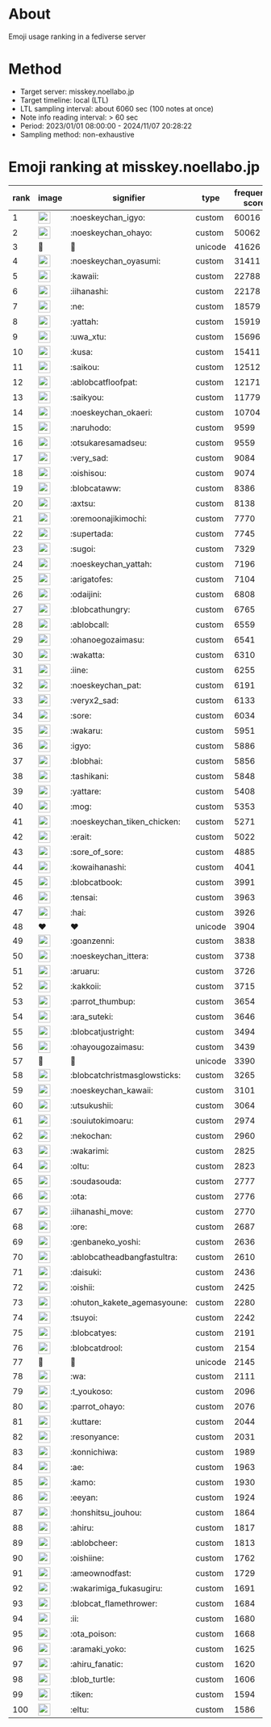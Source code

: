 # About
Emoji usage ranking in a fediverse server

# Method
- Target server: misskey.noellabo.jp
- Target timeline: local (LTL)
- LTL sampling interval: about 6060 sec (100 notes at once)
- Note info reading interval: > 60 sec
- Period: 2023/01/01 08:00:00 - 2024/11/07 20:28:22 
- Sampling method: non-exhaustive

# Emoji ranking at misskey.noellabo.jp

|rank|image|signifier|type|frequency score|
|----|----|----|----|----|
|1|<img height="24" src="https://misskey.noellabo.jp/emoji/noeskeychan_igyo.webp">|:noeskeychan_igyo:|custom|60016|
|2|<img height="24" src="https://misskey.noellabo.jp/emoji/noeskeychan_ohayo.webp">|:noeskeychan_ohayo:|custom|50062|
|3|🎉|🎉|unicode|41626|
|4|<img height="24" src="https://misskey.noellabo.jp/emoji/noeskeychan_oyasumi.webp">|:noeskeychan_oyasumi:|custom|31411|
|5|<img height="24" src="https://misskey.noellabo.jp/emoji/kawaii.webp">|:kawaii:|custom|22788|
|6|<img height="24" src="https://misskey.noellabo.jp/emoji/iihanashi.webp">|:iihanashi:|custom|22178|
|7|<img height="24" src="https://misskey.noellabo.jp/emoji/ne.webp">|:ne:|custom|18579|
|8|<img height="24" src="https://misskey.noellabo.jp/emoji/yattah.webp">|:yattah:|custom|15919|
|9|<img height="24" src="https://misskey.noellabo.jp/emoji/uwa_xtu.webp">|:uwa_xtu:|custom|15696|
|10|<img height="24" src="https://misskey.noellabo.jp/emoji/kusa.webp">|:kusa:|custom|15411|
|11|<img height="24" src="https://misskey.noellabo.jp/emoji/saikou.webp">|:saikou:|custom|12512|
|12|<img height="24" src="https://misskey.noellabo.jp/emoji/ablobcatfloofpat.webp">|:ablobcatfloofpat:|custom|12171|
|13|<img height="24" src="https://misskey.noellabo.jp/emoji/saikyou.webp">|:saikyou:|custom|11779|
|14|<img height="24" src="https://misskey.noellabo.jp/emoji/noeskeychan_okaeri.webp">|:noeskeychan_okaeri:|custom|10704|
|15|<img height="24" src="https://misskey.noellabo.jp/emoji/naruhodo.webp">|:naruhodo:|custom|9599|
|16|<img height="24" src="https://misskey.noellabo.jp/emoji/otsukaresamadseu.webp">|:otsukaresamadseu:|custom|9559|
|17|<img height="24" src="https://misskey.noellabo.jp/emoji/very_sad.webp">|:very_sad:|custom|9084|
|18|<img height="24" src="https://misskey.noellabo.jp/emoji/oishisou.webp">|:oishisou:|custom|9074|
|19|<img height="24" src="https://misskey.noellabo.jp/emoji/blobcataww.webp">|:blobcataww:|custom|8386|
|20|<img height="24" src="https://misskey.noellabo.jp/emoji/axtsu.webp">|:axtsu:|custom|8138|
|21|<img height="24" src="https://misskey.noellabo.jp/emoji/oremoonajikimochi.webp">|:oremoonajikimochi:|custom|7770|
|22|<img height="24" src="https://misskey.noellabo.jp/emoji/supertada.webp">|:supertada:|custom|7745|
|23|<img height="24" src="https://misskey.noellabo.jp/emoji/sugoi.webp">|:sugoi:|custom|7329|
|24|<img height="24" src="https://misskey.noellabo.jp/emoji/noeskeychan_yattah.webp">|:noeskeychan_yattah:|custom|7196|
|25|<img height="24" src="https://misskey.noellabo.jp/emoji/arigatofes.webp">|:arigatofes:|custom|7104|
|26|<img height="24" src="https://misskey.noellabo.jp/emoji/odaijini.webp">|:odaijini:|custom|6808|
|27|<img height="24" src="https://misskey.noellabo.jp/emoji/blobcathungry.webp">|:blobcathungry:|custom|6765|
|28|<img height="24" src="https://misskey.noellabo.jp/emoji/ablobcall.webp">|:ablobcall:|custom|6559|
|29|<img height="24" src="https://misskey.noellabo.jp/emoji/ohanoegozaimasu.webp">|:ohanoegozaimasu:|custom|6541|
|30|<img height="24" src="https://misskey.noellabo.jp/emoji/wakatta.webp">|:wakatta:|custom|6310|
|31|<img height="24" src="https://misskey.noellabo.jp/emoji/iine.webp">|:iine:|custom|6255|
|32|<img height="24" src="https://misskey.noellabo.jp/emoji/noeskeychan_pat.webp">|:noeskeychan_pat:|custom|6191|
|33|<img height="24" src="https://misskey.noellabo.jp/emoji/veryx2_sad.webp">|:veryx2_sad:|custom|6133|
|34|<img height="24" src="https://misskey.noellabo.jp/emoji/sore.webp">|:sore:|custom|6034|
|35|<img height="24" src="https://misskey.noellabo.jp/emoji/wakaru.webp">|:wakaru:|custom|5951|
|36|<img height="24" src="https://misskey.noellabo.jp/emoji/igyo.webp">|:igyo:|custom|5886|
|37|<img height="24" src="https://misskey.noellabo.jp/emoji/blobhai.webp">|:blobhai:|custom|5856|
|38|<img height="24" src="https://misskey.noellabo.jp/emoji/tashikani.webp">|:tashikani:|custom|5848|
|39|<img height="24" src="https://misskey.noellabo.jp/emoji/yattare.webp">|:yattare:|custom|5408|
|40|<img height="24" src="https://misskey.noellabo.jp/emoji/mog.webp">|:mog:|custom|5353|
|41|<img height="24" src="https://misskey.noellabo.jp/emoji/noeskeychan_tiken_chicken.webp">|:noeskeychan_tiken_chicken:|custom|5271|
|42|<img height="24" src="https://misskey.noellabo.jp/emoji/erait.webp">|:erait:|custom|5022|
|43|<img height="24" src="https://misskey.noellabo.jp/emoji/sore_of_sore.webp">|:sore_of_sore:|custom|4885|
|44|<img height="24" src="https://misskey.noellabo.jp/emoji/kowaihanashi.webp">|:kowaihanashi:|custom|4041|
|45|<img height="24" src="https://misskey.noellabo.jp/emoji/blobcatbook.webp">|:blobcatbook:|custom|3991|
|46|<img height="24" src="https://misskey.noellabo.jp/emoji/tensai.webp">|:tensai:|custom|3963|
|47|<img height="24" src="https://misskey.noellabo.jp/emoji/hai.webp">|:hai:|custom|3926|
|48|❤|❤|unicode|3904|
|49|<img height="24" src="https://misskey.noellabo.jp/emoji/goanzenni.webp">|:goanzenni:|custom|3838|
|50|<img height="24" src="https://misskey.noellabo.jp/emoji/noeskeychan_ittera.webp">|:noeskeychan_ittera:|custom|3738|
|51|<img height="24" src="https://misskey.noellabo.jp/emoji/aruaru.webp">|:aruaru:|custom|3726|
|52|<img height="24" src="https://misskey.noellabo.jp/emoji/kakkoii.webp">|:kakkoii:|custom|3715|
|53|<img height="24" src="https://misskey.noellabo.jp/emoji/parrot_thumbup.webp">|:parrot_thumbup:|custom|3654|
|54|<img height="24" src="https://misskey.noellabo.jp/emoji/ara_suteki.webp">|:ara_suteki:|custom|3646|
|55|<img height="24" src="https://misskey.noellabo.jp/emoji/blobcatjustright.webp">|:blobcatjustright:|custom|3494|
|56|<img height="24" src="https://misskey.noellabo.jp/emoji/ohayougozaimasu.webp">|:ohayougozaimasu:|custom|3439|
|57|🍗|🍗|unicode|3390|
|58|<img height="24" src="https://misskey.noellabo.jp/emoji/blobcatchristmasglowsticks.webp">|:blobcatchristmasglowsticks:|custom|3265|
|59|<img height="24" src="https://misskey.noellabo.jp/emoji/noeskeychan_kawaii.webp">|:noeskeychan_kawaii:|custom|3101|
|60|<img height="24" src="https://misskey.noellabo.jp/emoji/utsukushii.webp">|:utsukushii:|custom|3064|
|61|<img height="24" src="https://misskey.noellabo.jp/emoji/souiutokimoaru.webp">|:souiutokimoaru:|custom|2974|
|62|<img height="24" src="https://misskey.noellabo.jp/emoji/nekochan.webp">|:nekochan:|custom|2960|
|63|<img height="24" src="https://misskey.noellabo.jp/emoji/wakarimi.webp">|:wakarimi:|custom|2825|
|64|<img height="24" src="https://misskey.noellabo.jp/emoji/oltu.webp">|:oltu:|custom|2823|
|65|<img height="24" src="https://misskey.noellabo.jp/emoji/soudasouda.webp">|:soudasouda:|custom|2777|
|66|<img height="24" src="https://misskey.noellabo.jp/emoji/ota.webp">|:ota:|custom|2776|
|67|<img height="24" src="https://misskey.noellabo.jp/emoji/iihanashi_move.webp">|:iihanashi_move:|custom|2770|
|68|<img height="24" src="https://misskey.noellabo.jp/emoji/ore.webp">|:ore:|custom|2687|
|69|<img height="24" src="https://misskey.noellabo.jp/emoji/genbaneko_yoshi.webp">|:genbaneko_yoshi:|custom|2636|
|70|<img height="24" src="https://misskey.noellabo.jp/emoji/ablobcatheadbangfastultra.webp">|:ablobcatheadbangfastultra:|custom|2610|
|71|<img height="24" src="https://misskey.noellabo.jp/emoji/daisuki.webp">|:daisuki:|custom|2436|
|72|<img height="24" src="https://misskey.noellabo.jp/emoji/oishii.webp">|:oishii:|custom|2425|
|73|<img height="24" src="https://misskey.noellabo.jp/emoji/ohuton_kakete_agemasyoune.webp">|:ohuton_kakete_agemasyoune:|custom|2280|
|74|<img height="24" src="https://misskey.noellabo.jp/emoji/tsuyoi.webp">|:tsuyoi:|custom|2242|
|75|<img height="24" src="https://misskey.noellabo.jp/emoji/blobcatyes.webp">|:blobcatyes:|custom|2191|
|76|<img height="24" src="https://misskey.noellabo.jp/emoji/blobcatdrool.webp">|:blobcatdrool:|custom|2154|
|77|👀|👀|unicode|2145|
|78|<img height="24" src="https://misskey.noellabo.jp/emoji/wa.webp">|:wa:|custom|2111|
|79|<img height="24" src="https://misskey.noellabo.jp/emoji/t_youkoso.webp">|:t_youkoso:|custom|2096|
|80|<img height="24" src="https://misskey.noellabo.jp/emoji/parrot_ohayo.webp">|:parrot_ohayo:|custom|2076|
|81|<img height="24" src="https://misskey.noellabo.jp/emoji/kuttare.webp">|:kuttare:|custom|2044|
|82|<img height="24" src="https://misskey.noellabo.jp/emoji/resonyance.webp">|:resonyance:|custom|2031|
|83|<img height="24" src="https://misskey.noellabo.jp/emoji/konnichiwa.webp">|:konnichiwa:|custom|1989|
|84|<img height="24" src="https://misskey.noellabo.jp/emoji/ae.webp">|:ae:|custom|1963|
|85|<img height="24" src="https://misskey.noellabo.jp/emoji/kamo.webp">|:kamo:|custom|1930|
|86|<img height="24" src="https://misskey.noellabo.jp/emoji/eeyan.webp">|:eeyan:|custom|1924|
|87|<img height="24" src="https://misskey.noellabo.jp/emoji/honshitsu_jouhou.webp">|:honshitsu_jouhou:|custom|1864|
|88|<img height="24" src="https://misskey.noellabo.jp/emoji/ahiru.webp">|:ahiru:|custom|1817|
|89|<img height="24" src="https://misskey.noellabo.jp/emoji/ablobcheer.webp">|:ablobcheer:|custom|1813|
|90|<img height="24" src="https://misskey.noellabo.jp/emoji/oishiine.webp">|:oishiine:|custom|1762|
|91|<img height="24" src="https://misskey.noellabo.jp/emoji/ameownodfast.webp">|:ameownodfast:|custom|1729|
|92|<img height="24" src="https://misskey.noellabo.jp/emoji/wakarimiga_fukasugiru.webp">|:wakarimiga_fukasugiru:|custom|1691|
|93|<img height="24" src="https://misskey.noellabo.jp/emoji/blobcat_flamethrower.webp">|:blobcat_flamethrower:|custom|1684|
|94|<img height="24" src="https://misskey.noellabo.jp/emoji/ii.webp">|:ii:|custom|1680|
|95|<img height="24" src="https://misskey.noellabo.jp/emoji/ota_poison.webp">|:ota_poison:|custom|1668|
|96|<img height="24" src="https://misskey.noellabo.jp/emoji/aramaki_yoko.webp">|:aramaki_yoko:|custom|1625|
|97|<img height="24" src="https://misskey.noellabo.jp/emoji/ahiru_fanatic.webp">|:ahiru_fanatic:|custom|1620|
|98|<img height="24" src="https://misskey.noellabo.jp/emoji/blob_turtle.webp">|:blob_turtle:|custom|1606|
|99|<img height="24" src="https://misskey.noellabo.jp/emoji/tiken.webp">|:tiken:|custom|1594|
|100|<img height="24" src="https://misskey.noellabo.jp/emoji/eltu.webp">|:eltu:|custom|1586|
